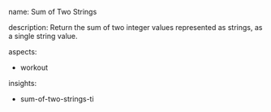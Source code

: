 name: Sum of Two Strings

description: Return the sum of two integer values represented as strings, as a single string value.

aspects:
  - workout

insights:
  - sum-of-two-strings-ti